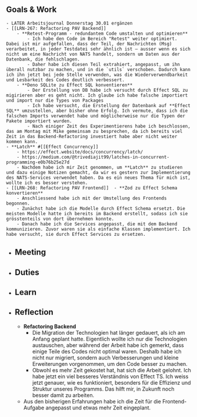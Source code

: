 ## Goals & Work
	- LATER Arbeitsjournal Donnerstag 30.01 ergänzen
	- [[LRN-267: Refactoring PAV Backend]]
		- **Retest-Programm - redundantem Code umstalten und optimieren**
			- Ich habe den Code im Bereich "Retest" weiter optimiert. Dabei ist mir aufgefallen, dass der Teil, der Nachrichten (Msg) verarbeitet, in jeder Testdatei sehr ähnlich ist – ausser wenn es sich nicht um eine Nachricht von NATS handelt, sondern um Daten aus der Datenbank, die fehlschlagen.
			- Daher habe ich diesen Teil extrahiert, angepasst, um ihn überall nutzbar zu machen, und in die `utils` verschoben. Dadurch kann ich ihn jetzt bei jede Stelle verwenden, was die Wiederverwendbarkeit und Lesbarkeit des Codes deutlich verbessert.
		- **Deno SQLite zu Effect SQL konventieren**
			- Der Erstellung von DB habe ich versucht durch Effect SQL zu migirieren aber es geht nicht. Ich glaube ich habe falsche importiert und import nur die Types von Packages
			- Ich habe versucht, die Erstellung der Datenbank auf **Effect SQL** umzustellen, aber bisher ohne Erfolg. Ich vermute, dass ich die falschen Imports verwendet habe und möglicherweise nur die Typen der Pakete importiert wurden.
			- Nach einiger Zeit des Experimentierens habe ich beschlossen, das am Montag mit Mike gemeinsam zu besprechen, da ich bereits viel Zeit in das Backend-Refactoring investiert habe aber nicht weiter kommen kann.
	- **Latch** #[[Effect Concurrency]]
		- https://effect.website/docs/concurrency/latch/
		- https://medium.com/@trivediajit99/latches-in-concurrent-programming-e0b76b25e27d
		- Nachdem habe ich mir Zeit genommen, um **Latch** zu studieren und dazu einige Notizen gemacht, da wir es gestern zur Implementierung des NATS-Services verwendet haben. Da es ein neues Thema für mich ist, wollte ich es besser verstehen.
	- [[LRN-268: Refactoring PAV Frontend]]  - **Zod zu Effect Schema konvertieren**
		- Anschliessend habe ich mit der Umstellung des Frontends begonnen.
		- Zunächst habe ich die Modelle durch Effect Schema ersetzt. Die meisten Modelle hatte ich bereits im Backend erstellt, sodass ich sie grösstenteils von dort übernehmen konnte.
		- Danach habe ich die Services angepasst, die mit dem Backend kommunizieren. Zuvor waren sie als einfache Klassen implementiert. Ich habe versucht, sie durch Effect Services zu ersetzen.
- ## Meeting
- ## Duties
- ## Learn
- ## Reflection
	- **Refactoring Backend**
		- Die Migration der Technologien hat länger gedauert, als ich am Anfang geplant hatte. Eigentlich wollte ich nur die Technologien austauschen, aber während der Arbeit habe ich gemerkt, dass einige Teile des Codes nicht optimal waren. Deshalb habe ich nicht nur migriert, sondern auch Verbesserungen und kleine Erweiterungen vorgenommen, um den Code besser zu machen.
		- Obwohl es mehr Zeit gekostet hat, hat sich die Arbeit gelohnt. Ich habe jetzt ein viel besseres Verständnis von Effect TS. Ich weiss jetzt genauer, wie es funktioniert,  besonders für die Effizienz und Struktur unseres Programms. Das hilft mir, in Zukunft noch besser damit zu arbeiten.
	- Aus den bisherigen Erfahrungen habe ich die Zeit für die Frontend-Aufgabe angepasst und etwas mehr Zeit eingeplant.